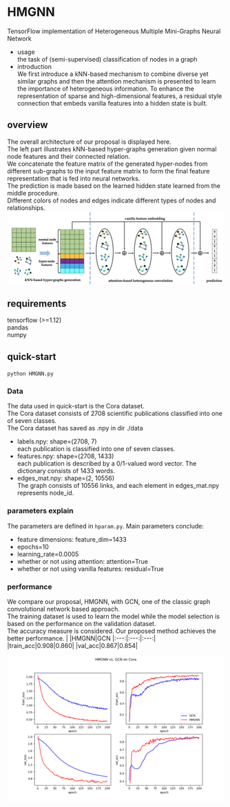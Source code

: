 # HMGNN
TensorFlow implementation of Heterogeneous Multiple Mini-Graphs Neural Network  
- usage  
the task of (semi-supervised) classification of nodes in a graph  
- introduction  
We first introduce a kNN-based mechanism to combine diverse yet similar graphs and then the attention mechanism is 
presented to learn the importance of heterogeneous information. To enhance the representation of sparse and 
high-dimensional features, a residual style connection that embeds vanilla features into a hidden state is built.

## overview
The overall architecture of our proposal is displayed here.   
The left part illustrates kNN-based hyper-graphs generation given normal node features and their connected relation.   
We concatenate the feature matrix of the generated hyper-nodes from different sub-graphs to the input feature matrix 
to form the final feature representation that is fed into neural networks.   
The prediction is made based on the learned hidden state learned from the middle procedure.   
Different colors of nodes and edges indicate different types of nodes and relationships.
![pic](./image/architecture.png)

## requirements
tensorflow (>=1.12)  
pandas  
numpy

## quick-start
`python HMGNN.py`

### Data
The data used in quick-start is the Cora dataset.  
The Cora dataset consists of 2708 scientific publications classified into one of seven classes.  
The Cora dataset has saved as .npy in dir ./data
- labels.npy:    shape=(2708, 7)  
each publication is classified into one of seven classes.
- features.npy:  shape=(2708, 1433)  
each publication is described by a 0/1-valued word vector. The dictionary consists of 1433 words.
- edges_mat.npy: shape=(2, 10556)  
The graph consists of 10556 links, and each element in edges_mat.npy represents node_id.

### parameters explain
The parameters are defined in `hparam.py`. Main parameters conclude:
- feature dimensions: feature_dim=1433
- epochs=10
- learning_rate=0.0005
- whether or not using attention: attention=True
- whether or not using vanilla features: residual=True

### performance
We compare our proposal, HMGNN, with GCN, one of the classic graph convolutional network based approach.  
The training dataset is used to learn the model while the model selection
is based on the performance on the validation dataset.  
The accuracy measure is considered. Our proposed method achieves the better performance.
| |HMGNN|GCN
|:---:|:---:|:---:|
|train_acc|0.908|0.860|
|val_acc|0.867|0.854|

![pic](./image/performance.png)

